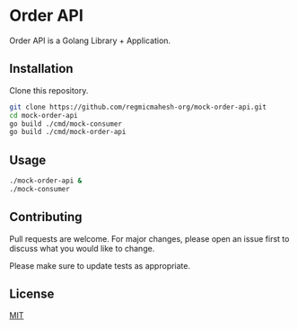 # Order API

Order API is a Golang Library + Application.

## Installation

Clone this repository.

```bash
git clone https://github.com/regmicmahesh-org/mock-order-api.git
cd mock-order-api
go build ./cmd/mock-consumer 
go build ./cmd/mock-order-api
```

## Usage

```bash
./mock-order-api &
./mock-consumer
```

## Contributing
Pull requests are welcome. For major changes, please open an issue first to discuss what you would like to change.

Please make sure to update tests as appropriate.

## License
[MIT](https://choosealicense.com/licenses/mit/)
